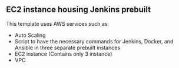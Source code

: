 ## EC2 instance housing Jenkins prebuilt
This template uses AWS services such as:
- Auto Scaling
- Script to have the necessary commands for Jenkins, Docker, and Ansible in three separate prebuilt instances
- EC2 instance (Contains only 3 instance)
- VPC